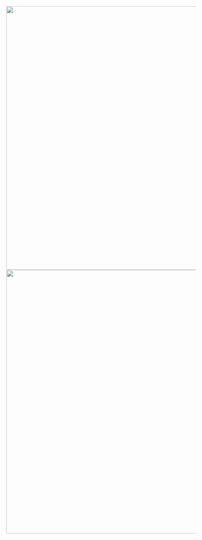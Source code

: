 <div align="center">
  <img src="https://github.com/user-attachments/assets/2e159d5c-5eca-41a0-b98f-f7515ac67f56" width="700px">
  <img src="https://github.com/wendelfilipe/Projeto-HDC/issues/2#issue-2470245845" width="700px">
</div>
